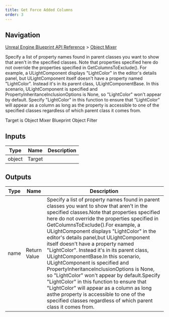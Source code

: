 ```yaml
---
title: Get Force Added Columns
order: 3
---
```

## Navigation

[Unreal Engine Blueprint API Reference](https://dev.epicgames.com/documentation/en-us/unreal-engine/BlueprintAPI) > [Object Mixer](https://dev.epicgames.com/documentation/en-us/unreal-engine/BlueprintAPI/ObjectMixer)

Specify a list of property names found in parent classes you want to show that aren't in the specified classes.
Note that properties specified here do not override the properties specified in GetColumnsToExclude().
For example, a ULightComponent displays "LightColor" in the editor's details panel,
but ULightComponent itself doesn't have a property named "LightColor". Instead it's in its parent class, ULightComponentBase.
In this scenario, ULightComponent is specified and PropertyInheritanceInclusionOptions is None, so "LightColor" won't appear by default.
Specify "LightColor" in this function to ensure that "LightColor" will appear as a column as long as
the property is accessible to one of the specified classes regardless of which parent class it comes from.

Target is Object Mixer Blueprint Object Filter

## Inputs

| Type | Name | Description |
| --- | --- | --- |
| object | Target |  |

## Outputs

| Type | Name | Description |
| --- | --- | --- |
| name | Return Value | Specify a list of property names found in parent classes you want to show that aren't in the specified classes.Note that properties specified here do not override the properties specified in GetColumnsToExclude().For example, a ULightComponent displays "LightColor" in the editor's details panel,but ULightComponent itself doesn't have a property named "LightColor". Instead it's in its parent class, ULightComponentBase.In this scenario, ULightComponent is specified and PropertyInheritanceInclusionOptions is None, so "LightColor" won't appear by default.Specify "LightColor" in this function to ensure that "LightColor" will appear as a column as long asthe property is accessible to one of the specified classes regardless of which parent class it comes from. |
